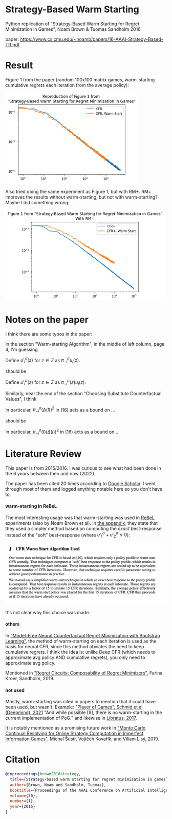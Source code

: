 # Strategy-Based Warm Starting
Python replication of "Strategy-Based Warm Starting for Regret Minimization in Games", Noam Brown &amp; Tuomas Sandholm 2016

paper: https://www.cs.cmu.edu/~noamb/papers/16-AAAI-Strategy-Based-TR.pdf

# Result

Figure 1 from the paper (random 100x100 matrix games, warm-starting cumulative regrets each iteration from the average policy):

![figure 1](fig1.png)

Also tried doing the same experiment as Figure 1, but with RM+. RM+ improves the results without warm-starting, but not with warm-starting? Maybe I did something wrong:

![figure 1, but with RM+](fig1_plus.png)

# Notes on the paper

I think there are some typos in the paper: 

In the section "Warm-starting Algorithm", in the middle of left column, page 4, I'm guessing

Define $\upsilon'^\sigma_i(z)$ for $z \in Z$ as $\pi^\sigma_{-i}u_i(z)$.

should be 

Define $\upsilon'^\sigma_i(z)$ for $z \in Z$ as $\pi^\sigma_{-i}(z)u_i(z).$

Similarly, near the end of the section "Choosing Substitute Counterfactual Values", I think 

In particular, $\pi^\sigma_{-i}(\Delta(I))^2$ in (16) acts as a bound on ...

should be

In particular, $\pi^\sigma_{-i}(I)(\Delta(I))^2$ in (16) acts as a bound on...

# Literature Review

This paper is from 2015/2016. I was curious to see what had been done in the 6 years between then and now (2022).

The paper has been cited 20 times according to [Google Scholar](https://scholar.google.com/scholar?cites=9026537006894341136&as_sdt=10000005&sciodt=0,20&hl=en). I went through most of them and logged anything notable here so you don't have to.

#### warm-starting in ReBeL

The most interesting usage was that warm-starting was used in [ReBeL](https://proceedings.neurips.cc/paper/2020/hash/c61f571dbd2fb949d3fe5ae1608dd48b-Abstract.html) experiments (also by Noam Brown et al). In [the appendix](https://proceedings.neurips.cc/paper/2020/file/c61f571dbd2fb949d3fe5ae1608dd48b-Supplemental.pdf), they state that they used a simpler method based on computing the *exact* best-response instead of the "soft" best-response (where $\upsilon'^\sigma_1+\upsilon'^\sigma_2 \leq 0$):

![screenshot of appendix from ReBeL](rebel_appendix.png)

It's not clear why this choice was made.

#### others

In ["Model-Free Neural Counterfactual Regret Minimization with Bootstrap Learning"](https://arxiv.org/pdf/2012.01870.pdf), the method of warm-starting on each iteration is used as the basis for neural CFR, since this method obviates the need to keep cumulative regrets. I think the idea is: unlike Deep CFR (which needs to approximate avg policy AND cumulative regrets), you only need to approximate avg policy.

Mentioned in ["Regret Circuits: Composability of Regret Minimizers"](http://proceedings.mlr.press/v97/farina19b/farina19b.pdf), Farina, Kroer, Sandholm, 2019.

#### not used

Mostly, warm-starting was cited in papers to mention that it could have been used, but wasn't. Example: ["Player of Games", Schmid et al (Deepmind), 2021](https://arxiv.org/pdf/2112.03178.pdf) "And while possible [9], there is no warm-starting in the current implementation of PoG." and likewise in [Libratus, 2017](https://www.cs.cmu.edu/~noamb/papers/17-IJCAI-Libratus.pdf).

It is notably mentioned as a promising future work in ["Monte Carlo Continual Resolving for Online Strategy Computation in Imperfect Information Games"](https://arxiv.org/pdf/1812.07351.pdf), Michal Šustr, Vojtěch Kovařík, and Viliam Lisý, 2019.

# Citation

```bibtex
@inproceedings{brown2016strategy,
  title={Strategy-based warm starting for regret minimization in games},
  author={Brown, Noam and Sandholm, Tuomas},
  booktitle={Proceedings of the AAAI Conference on Artificial Intelligence},
  volume={30},
  number={1},
  year={2016}
}
```
